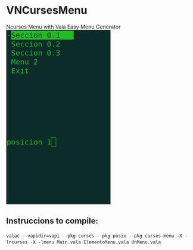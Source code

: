 # VNCursesMenu
Ncurses Menu with Vala Easy Menu Generator 
![ScreenShot](/img/menu.gif)

## Instruccions to compile:
```valac --vapidir=vapi --pkg curses --pkg posix --pkg curses-menu -X -lncurses -X -lmenu Main.vala ElementoMenu.vala UnMenu.vala ```

